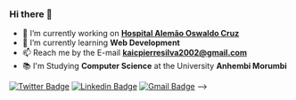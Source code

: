 ### Hi there 👋

- 🔭 I’m currently working on [**Hospital Alemão Oswaldo Cruz**](https://github.com/hospitalalemao) 
- 🌱 I’m currently learning **Web Development**
- 📫 Reach me by the E-mail **kaicpierresilva2002@gmail.com**
- 📚 I'm Studying **Computer Science** at the University **Anhembi Morumbi**

[![Twitter Badge](https://img.shields.io/badge/-@PierreKaic-6633cc?style=flat-square&labelColor=6633cc&logo=twitter&logoColor=white&link=https://twitter.com/PierreKaic)](https://twitter.com/PierreKaic) 
[![Linkedin Badge](https://img.shields.io/badge/-Kaic%20Pierre-6633cc?style=flat-square&logo=Linkedin&logoColor=white&link=https://www.linkedin.com/in/kaic-pierre/)](https://www.linkedin.com/in/kaic-pierre/) 
[![Gmail Badge](https://img.shields.io/badge/-kaicpierresilva2002@gmail.com-6633cc?style=flat-square&logo=Gmail&logoColor=white&link=mailto:kaicpierresilva2002@gmail.com)](mailto:kaicpierresilva2002@gmail.com) -->

<!--
**KaicPierre/KaicPierre** is a ✨ _special_ ✨ repository because its `README.md` (this file) appears on your GitHub profile.

Here are some ideas to get you started:



- 👯 I’m looking to collaborate on ...
- 🤔 I’m looking for help with ...
- 💬 Ask me about ...

- 😄 Pronouns: ...
- ⚡ Fun fact: ...
-->
